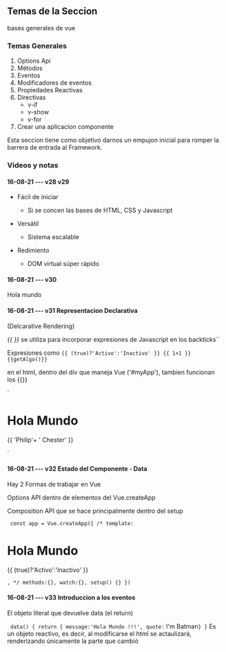  ## Temas de la Seccion

bases generales de vue

### Temas Generales
1. Options Api
2. Métodos
3. Eventos
4. Modificadores de eventos
5. Propiedades Reactivas
6. Directivas
    + v-if
    + v-show
    + v-for
7. Crear una aplicacion componente

Esta seccion tiene como objetivo darnos un empujon inicial para romper la barrera de entrada al Framework.

### Videos y notas

#### 16-08-21 --- v28 v29
+ Fácil de iniciar
    + Si se concen las bases de HTML, CSS y Javascript

+ Versátil
    + Sistema escalable

+ Redimiento
    + DOM virtual súper rápido

#### 16-08-21 --- v30

Hola mundo

#### 16-08-21 --- v31 Representacion Declarativa

(Delcarative Rendering)

*{{ }}* se utiliza para incorporar expresiones de Javascript en los backticks``

Expresiones como 
`
{{ (true)?'Activo':'Inactivo' }}
{{ 1+1 }}
{{getAlgo()}}
`

en el html, dentro del div que maneja Vue ('#myApp'), tambien funcionan los {{}}


`
<div id="myApp">
    <h1>Hola Mundo</h1>
    <p> {{ 'Philip'+ ' Chester' }} </p>
</div>
`


#### 16-08-21 --- v32 Estado del Componente - Data

Hay 2 Formas de trabajar en Vue

Options API dentro de elementos del Vue.createApp

Composition API que se hace principalmente dentro del setup

`
const app = Vue.createApp({
    /* template:`
    <h1>Hola Mundo</h1>
    <p> {{ (true)?'Activo':'Inactivo' }} </p>`, */
    methods:{},
    watch:{},
    setup() {}
})
`
#### 16-08-21 --- v33 Introduccion a los eventos

El objeto literal que devuelve data (el return)

`
data() {
        return {
            message:'Hola Mundo !!!',
            quote:` I'm Batman`
        }
    }
`
Es un objeto reactivo, es decir, al modificarse el html se actaulizará, renderizando únicamente la parte que cambió





